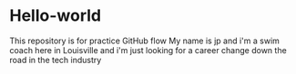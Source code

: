 # Hello-world
This repository is for practice GitHub flow
My name is jp and i'm a swim coach here in Louisville and i'm just looking for a career change down the road in the tech industry
